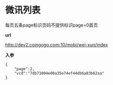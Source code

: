 # 微讯列表 #
每页五条page标识页码不提供标识page=0首页

**url**

http://dev2.coingogo.com:10/mobi/wei-xun/index

**入参**

	{
		"page":2,
		"vcd":"7db71004e00a35e74ef44db6a83b62aa"
	}